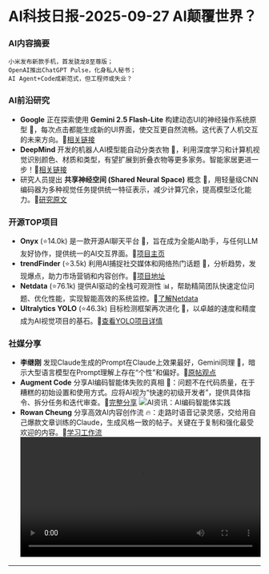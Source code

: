 
# AI科技日报-2025-09-27 AI颠覆世界？
### **AI内容摘要**
```
小米发布新款手机，首发骁龙8至尊版；
OpenAI推出ChatGPT Pulse，化身私人秘书；
AI Agent+Code成新范式，但工程师或失业？
```
### AI前沿研究
*   **Google** 正在探索使用 **Gemini 2.5 Flash-Lite** 构建动态UI的神经操作系统原型 🤯，每次点击都能生成新的UI界面，使交互更自然流畅。这代表了人机交互的未来方向。🔗[相关链接](https://developers.googleblog.com/en/simulating-a-neural-operating-system-with-gemini-2-5-flash-lite/)
*   **DeepMind** 开发的机器人AI模型能自动分类衣物 🤖，利用深度学习和计算机视觉识别颜色、材质和类型，有望扩展到折叠衣物等更多家务。智能家居更进一步！🔗[相关链接](https://www.aibase.com/zh/news/21599)
*   研究人员提出 **共享神经空间 (Shared Neural Space)** 概念 🚀，用轻量级CNN编码器为多种视觉任务提供统一特征表示，减少计算冗余，提高模型泛化能力。🔗[研究原文](https://arxiv.org/abs/2509.20481)
### 开源TOP项目
*   **Onyx** (⭐14.0k) 是一款开源AI聊天平台 🤖，旨在成为全能AI助手，与任何LLM友好协作，提供统一的AI交互界面。🔗[项目主页](https://github.com/onyx-dot-app/onyx)
*   **trendFinder** (⭐3.5k) 利用AI捕捉社交媒体和网络热门话题 🌊，分析趋势，发现爆点，助力市场营销和内容创作。🔗[项目地址](https://github.com/ericciarla/trendFinder)
*   **Netdata** (⭐76.1k) 提供AI驱动的全栈可观测性 📊，帮助精简团队快速定位问题、优化性能，实现智能高效的系统监控。🔗[了解Netdata](https://github.com/netdata/netdata)
*   **Ultralytics YOLO** (⭐46.3k) 目标检测框架再次进化 🚀，以卓越的速度和精度成为AI视觉项目的基石。🔗[查看YOLO项目详情](https://github.com/ultralytics/ultralytics)
### 社媒分享
*   **李继刚** 发现Claude生成的Prompt在Claude上效果最好，Gemini同理 🤔，暗示大型语言模型在Prompt理解上存在“个性”和偏好。🔗[原帖观点](https://x.com/lijigang_com/status/1971538505622057079)
*   **Augment Code** 分享AI编码智能体失败的真相 🧐：问题不在代码质量，在于糟糕的初始设置和使用方式。应将AI视为“快速的初级开发者”，提供具体指令、拆分任务和迭代审查。🔗[完整分享](https://x.com/shao__meng/status/1971445957922541758)
    ![AI资讯：AI编码智能体实践](https://source.hubtoday.app/images/2025/09/news_01k639d0wneexsbqeh520hq2k0.avif)
*   **Rowan Cheung** 分享高效AI内容创作流 🔥：走路时语音记录灵感，交给用自己爆款文章训练的Claude，生成风格一致的帖子。关键在于复制和强化最受欢迎的内容。🔗[学习工作流](https://x.com/shao__meng/status/1971369716100075570)
    <br/><video src="https://source.hubtoday.app/images/2025/09/news_01k639mfqgfg6vag92j8425107.mp4" controls="controls" width="100%"></video><br/>
---